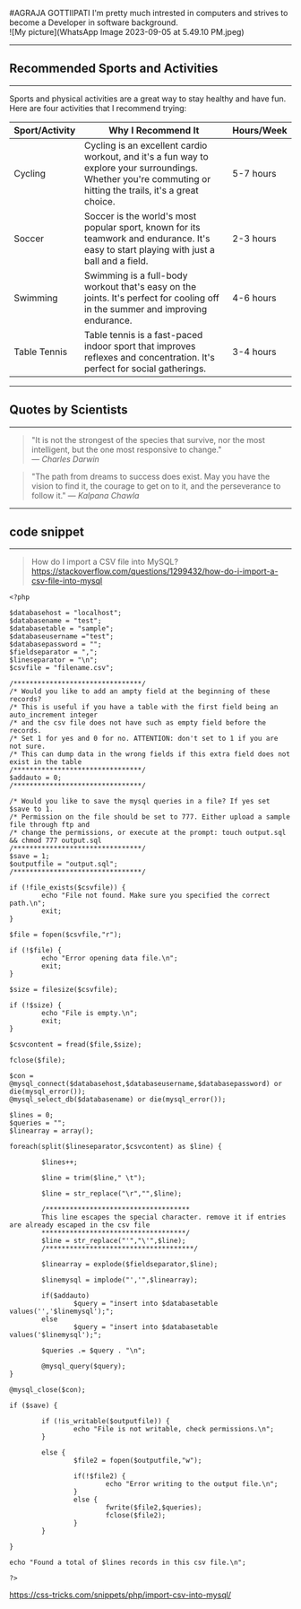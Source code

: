 #AGRAJA GOTTIIPATI
I'm pretty much intrested in computers and strives to become a Developer in software background.
<br>
![My picture](WhatsApp Image 2023-09-05 at 5.49.10 PM.jpeg)


---

## Recommended Sports and Activities

---

Sports and physical activities are a great way to stay healthy and have fun. Here are four activities that I recommend trying:

| Sport/Activity  | Why I Recommend It                  | Hours/Week |
|-----------------|------------------------------------|------------|
| Cycling         | Cycling is an excellent cardio workout, and it's a fun way to explore your surroundings. Whether you're commuting or hitting the trails, it's a great choice. | 5-7 hours  |
| Soccer          | Soccer is the world's most popular sport, known for its teamwork and endurance. It's easy to start playing with just a ball and a field. | 2-3 hours  |
| Swimming        | Swimming is a full-body workout that's easy on the joints. It's perfect for cooling off in the summer and improving endurance. | 4-6 hours  |
| Table Tennis       | Table tennis is a fast-paced indoor sport that improves reflexes and concentration. It's perfect for social gatherings. | 3-4 hours  |

---

## Quotes by Scientists

---

> "It is not the strongest of the species that survive, nor the most intelligent, but the one most responsive to change."  
> — *Charles Darwin*

> "The path from dreams to success does exist. May you have the vision to find it, the courage to get on to it, and the perseverance to follow it." 
> — *Kalpana Chawla*

---
## code snippet

---
> How do I import a CSV file into MySQL?
<https://stackoverflow.com/questions/1299432/how-do-i-import-a-csv-file-into-mysql>


```
<?php

$databasehost = "localhost";
$databasename = "test";
$databasetable = "sample";
$databaseusername ="test";
$databasepassword = "";
$fieldseparator = ",";
$lineseparator = "\n";
$csvfile = "filename.csv";

/********************************/
/* Would you like to add an ampty field at the beginning of these records?
/* This is useful if you have a table with the first field being an auto_increment integer
/* and the csv file does not have such as empty field before the records.
/* Set 1 for yes and 0 for no. ATTENTION: don't set to 1 if you are not sure.
/* This can dump data in the wrong fields if this extra field does not exist in the table
/********************************/
$addauto = 0;
/********************************/

/* Would you like to save the mysql queries in a file? If yes set $save to 1.
/* Permission on the file should be set to 777. Either upload a sample file through ftp and
/* change the permissions, or execute at the prompt: touch output.sql && chmod 777 output.sql
/********************************/
$save = 1;
$outputfile = "output.sql";
/********************************/

if (!file_exists($csvfile)) {
        echo "File not found. Make sure you specified the correct path.\n";
        exit;
}

$file = fopen($csvfile,"r");

if (!$file) {
        echo "Error opening data file.\n";
        exit;
}

$size = filesize($csvfile);

if (!$size) {
        echo "File is empty.\n";
        exit;
}

$csvcontent = fread($file,$size);

fclose($file);

$con = @mysql_connect($databasehost,$databaseusername,$databasepassword) or die(mysql_error());
@mysql_select_db($databasename) or die(mysql_error());

$lines = 0;
$queries = "";
$linearray = array();

foreach(split($lineseparator,$csvcontent) as $line) {

        $lines++;

        $line = trim($line," \t");

        $line = str_replace("\r","",$line);

        /************************************
        This line escapes the special character. remove it if entries are already escaped in the csv file
        ************************************/
        $line = str_replace("'","\'",$line);
        /*************************************/

        $linearray = explode($fieldseparator,$line);

        $linemysql = implode("','",$linearray);

        if($addauto)
                $query = "insert into $databasetable values('','$linemysql');";
        else
                $query = "insert into $databasetable values('$linemysql');";

        $queries .= $query . "\n";

        @mysql_query($query);
}

@mysql_close($con);

if ($save) {

        if (!is_writable($outputfile)) {
                echo "File is not writable, check permissions.\n";
        }

        else {
                $file2 = fopen($outputfile,"w");

                if(!$file2) {
                        echo "Error writing to the output file.\n";
                }
                else {
                        fwrite($file2,$queries);
                        fclose($file2);
                }
        }

}

echo "Found a total of $lines records in this csv file.\n";

?>

```

<https://css-tricks.com/snippets/php/import-csv-into-mysql/>